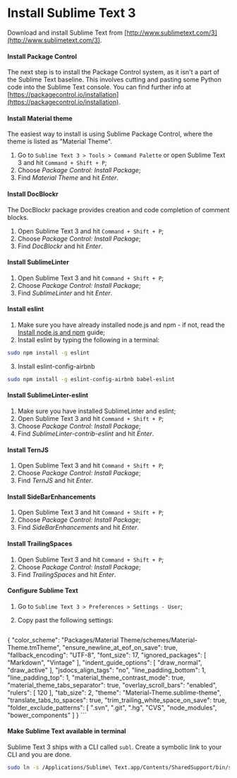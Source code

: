 # Install Sublime Text 3

Download and install Sublime Text from [http://www.sublimetext.com/3](http://www.sublimetext.com/3).

#### Install Package Control

The next step is to install the Package Control system, as it isn't a part of the Sublime Text baseline. This involves cutting and pasting some Python code into the Sublime Text console. You can find further info at [https://packagecontrol.io/installation](https://packagecontrol.io/installation).

#### Install Material theme

The easiest way to install is using Sublime Package Control, where the theme is listed as "Material Theme".

1. Go to `Sublime Text 3 > Tools > Command Palette` or open Sublime Text 3 and hit `Command + Shift + P`;
2. Choose _Package Control: Install Package_;
3. Find _Material Theme_ and hit _Enter_.

#### Install DocBlockr

The DocBlockr package provides creation and code completion of comment blocks.

1. Open Sublime Text 3 and hit `Command + Shift + P`;
2. Choose _Package Control: Install Package_;
3. Find _DocBlockr_ and hit _Enter_.

#### Install SublimeLinter

1. Open Sublime Text 3 and hit `Command + Shift + P`;
2. Choose _Package Control: Install Package_;
3. Find _SublimeLinter_ and hit _Enter_.

#### Install eslint

1. Make sure you have already installed node.js and npm - if not, read the [Install node.js and npm](install-node-npm.md) guide;
2. Install eslint by typing the following in a terminal:

  ```bash
  sudo npm install -g eslint
  ```
3. Install eslint-config-airbnb

  ```bash
  sudo npm install -g eslint-config-airbnb babel-eslint
  ```

#### Install SublimeLinter-eslint

1. Make sure you have installed SublimeLinter and eslint;
2. Open Sublime Text 3 and hit `Command + Shift + P`;
3. Choose _Package Control: Install Package_;
4. Find _SublimeLinter-contrib-eslint_ and hit _Enter_.

#### Install TernJS

1. Open Sublime Text 3 and hit `Command + Shift + P`;
2. Choose _Package Control: Install Package_;
3. Find _TernJS_ and hit _Enter_.

#### Install SideBarEnhancements

1. Open Sublime Text 3 and hit `Command + Shift + P`;
2. Choose _Package Control: Install Package_;
3. Find _SideBarEnhancements_ and hit _Enter_.

#### Install TrailingSpaces

1. Open Sublime Text 3 and hit `Command + Shift + P`;
2. Choose _Package Control: Install Package_;
3. Find _TrailingSpaces_ and hit _Enter_.

#### Configure Sublime Text

1. Go to `Sublime Text 3 > Preferences > Settings - User`;
2. Copy past the following settings:

	```json
{
	"color_scheme": "Packages/Material Theme/schemes/Material-Theme.tmTheme",
	"ensure_newline_at_eof_on_save": true,
	"fallback_encoding": "UTF-8",
	"font_size": 17,
	"ignored_packages":
	[
		"Markdown",
		"Vintage"
	],
	"indent_guide_options":
	[
		"draw_normal",
		"draw_active"
	],
	"jsdocs_align_tags": "no",
	"line_padding_bottom": 1,
	"line_padding_top": 1,
	"material_theme_contrast_mode": true,
	"material_theme_tabs_separator": true,
	"overlay_scroll_bars": "enabled",
	"rulers":
	[
		120
	],
	"tab_size": 2,
	"theme": "Material-Theme.sublime-theme",
	"translate_tabs_to_spaces": true,
	"trim_trailing_white_space_on_save": true,
	"folder_exclude_patterns": [
    ".svn", ".git", ".hg", "CVS",
    "node_modules",
    "bower_components"
  ]
}
	```

#### Make Sublime Text available in terminal

Sublime Text 3 ships with a CLI called `subl`. Create a symbolic link to your CLI and you are done.

```bash
sudo ln -s /Applications/Sublime\ Text.app/Contents/SharedSupport/bin/subl /usr/local/bin/subl
```
